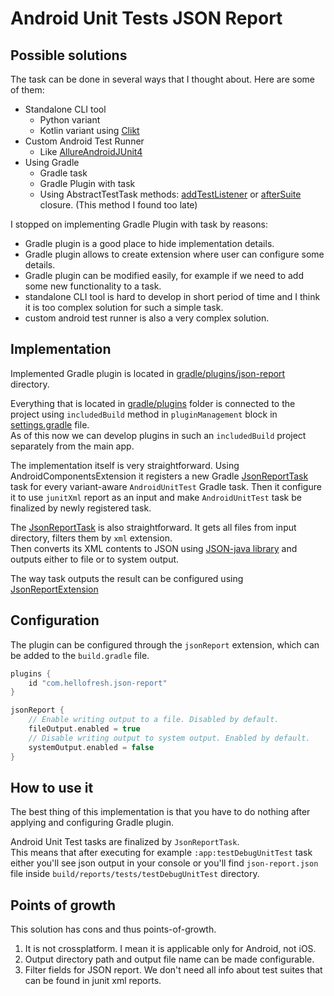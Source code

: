 # Android Unit Tests JSON Report

## Possible solutions

The task can be done in several ways that I thought about. Here are some of them:
- Standalone CLI tool
  - Python variant
  - Kotlin variant using [Clikt](https://ajalt.github.io/clikt/)
- Custom Android Test Runner
  - Like [AllureAndroidJUnit4](https://github.com/allure-framework/allure-kotlin/blob/master/allure-kotlin-android/src/main/kotlin/io/qameta/allure/android/runners/AllureAndroidJUnitRunners.kt)
- Using Gradle
  - Gradle task
  - Gradle Plugin with task
  - Using AbstractTestTask methods: [addTestListener](https://docs.gradle.org/current/dsl/org.gradle.api.tasks.testing.AbstractTestTask.html#org.gradle.api.tasks.testing.AbstractTestTask:addTestListener(org.gradle.api.tasks.testing.TestListener)) or [afterSuite](https://docs.gradle.org/current/dsl/org.gradle.api.tasks.testing.AbstractTestTask.html#org.gradle.api.tasks.testing.AbstractTestTask:afterSuite(groovy.lang.Closure)) closure. (This method I found too late)

I stopped on implementing Gradle Plugin with task by reasons:

- Gradle plugin is a good place to hide implementation details.
- Gradle plugin allows to create extension where user can configure some details.
- Gradle plugin can be modified easily, for example if we need to add some new functionality to a task.
- standalone CLI tool is hard to develop in short period of time and I think it is too complex solution for such a simple task. 
- custom android test runner is also a very complex solution.

## Implementation

Implemented Gradle plugin is located in [gradle/plugins/json-report](./gradle/plugins/json-report/src/main/kotlin/com/hellofresh/plugins/JsonReportPlugin.kt) directory.

Everything that is located in [gradle/plugins](./gradle/plugins) folder is connected to the project using `includedBuild` method in `pluginManagement` block in [settings.gradle](settings.gradle) file.  
As of this now we can develop plugins in such an `includedBuild` project separately from the main app.

The implementation itself is very straightforward.
Using AndroidComponentsExtension it registers a new Gradle [JsonReportTask](./gradle/plugins/json-report/src/main/kotlin/com/hellofresh/plugins/JsonReportTask.kt) task for every variant-aware `AndroidUnitTest` Gradle task.
Then it configure it to use `junitXml` report as an input and make `AndroidUnitTest` task be finalized by newly registered task.

The [JsonReportTask](./gradle/plugins/json-report/src/main/kotlin/com/hellofresh/plugins/JsonReportTask.kt) is also straightforward. 
It gets all files from input directory, filters them by `xml` extension.  
Then converts its XML contents to JSON using [JSON-java library](https://github.com/stleary/JSON-java) and outputs either to file or to system output.

The way task outputs the result can be configured using [JsonReportExtension](./gradle/plugins/json-report/src/main/kotlin/com/hellofresh/plugins/JsonReportExtension.kt)

## Configuration

The plugin can be configured through the `jsonReport` extension, which can be added to the `build.gradle` file.

```groovy
plugins {
    id "com.hellofresh.json-report"
}

jsonReport {
    // Enable writing output to a file. Disabled by default.
    fileOutput.enabled = true
    // Disable writing output to system output. Enabled by default.
    systemOutput.enabled = false
}
```

## How to use it

The best thing of this implementation is that you have to do nothing after applying and configuring Gradle plugin.

Android Unit Test tasks are finalized by `JsonReportTask`.  
This means that after executing for example `:app:testDebugUnitTest` task either you'll see json output in your console or you'll find `json-report.json` file inside `build/reports/tests/testDebugUnitTest` directory.

## Points of growth

This solution has cons and thus points-of-growth.

1. It is not crossplatform. I mean it is applicable only for Android, not iOS.
2. Output directory path and output file name can be made configurable.
3. Filter fields for JSON report. We don't need all info about test suites that can be found in junit xml reports.